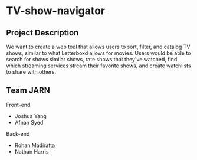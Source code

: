 # TV-show-navigator

## Project Description
We want to create a web tool that allows users to sort, filter, and catalog TV shows, similar to what Letterboxd allows for movies. Users would be able to search for shows similar shows, rate shows that they've watched, find which streaming services stream their favorite shows, and create watchlists to share with others.

## Team JARN
Front-end
- Joshua Yang
- Afnan Syed

Back-end
- Rohan Madiratta
- Nathan Harris
